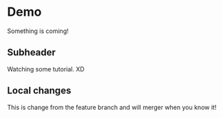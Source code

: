 # Demo

Something is coming!

## Subheader

Watching some tutorial. XD

## Local changes

This is change from the feature branch and will merger when you know it!